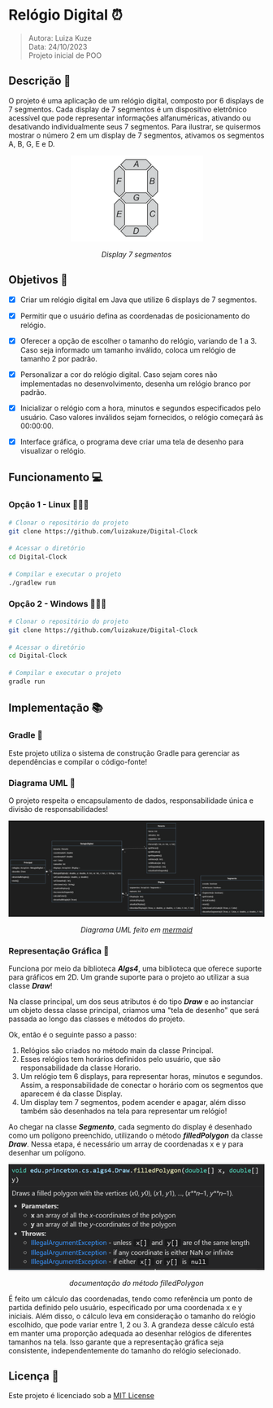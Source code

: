 # Relógio Digital ⏰
> Autora: Luiza Kuze <br>
> Data: 24/10/2023 <br>
> Projeto inicial de POO

## Descrição 📌

O projeto é uma aplicação de um relógio digital, composto por 6 displays de 7 segmentos. Cada display de 7 segmentos é um dispositivo eletrônico acessível que pode representar informações alfanuméricas, ativando ou desativando individualmente seus 7 segmentos. 
Para ilustrar, se quisermos mostrar o número 2 em um display de 7 segmentos, ativamos os segmentos A, B, G, E e D.

<div align="center">
  
![Alt text](imagens/display.png)

_Display 7 segmentos_

</div>


## Objetivos 🎯

- [x] Criar um relógio digital em Java que utilize 6 displays de 7 segmentos.

- [x] Permitir que o usuário defina as coordenadas de posicionamento do relógio.

- [x] Oferecer a opção de escolher o tamanho do relógio, variando de 1 a 3. Caso seja informado um tamanho inválido, coloca um relógio de tamanho 2 por padrão.

- [x] Personalizar a cor do relógio digital. Caso sejam cores não implementadas no desenvolvimento, desenha um relógio branco por padrão.

- [x] Inicializar o relógio com a hora, minutos e segundos especificados pelo usuário. Caso valores inválidos sejam fornecidos, o relógio começará às 00:00:00.

- [x] Interface gráfica, o programa deve criar uma tela de desenho para visualizar o relógio. 

## Funcionamento 💻

### Opção 1 - Linux 👩🏻‍💻

```Bash
# Clonar o repositório do projeto 
git clone https://github.com/luizakuze/Digital-Clock

# Acessar o diretório 
cd Digital-Clock

# Compilar e executar o projeto
./gradlew run
```


### Opção 2 - Windows 👨🏻‍💻

```Bash
# Clonar o repositório do projeto 
git clone https://github.com/luizakuze/Digital-Clock

# Acessar o diretório 
cd Digital-Clock

# Compilar e executar o projeto
gradle run
```

## Implementação 📚

### Gradle 📘

Este projeto utiliza o sistema de construção Gradle para gerenciar as dependências e compilar o código-fonte!

### Diagrama UML 📕

O projeto respeita o encapsulamento de dados, responsabilidade única e divisão de responsabilidades! 

<div align="center">

![Alt text](imagens/diagrama.png)

_Diagrama UML feito em [mermaid](mermaid.md)_

</div>

### Representação Gráfica 📗

Funciona por meio da biblioteca **_Algs4_**, uma biblioteca que oferece suporte para gráficos em 2D. Um grande suporte para o projeto ao utilizar a sua classe _**Draw**_! 

Na classe principal, um dos seus atributos é do tipo _**Draw**_ e ao instanciar um objeto dessa classe principal, criamos uma "tela de desenho" que será passada ao longo das classes e métodos do projeto.

Ok, então é o seguinte passo a passo:

1. Relógios são criados no método main da classe Principal.
2. Esses relógios tem horários definidos pelo usuário, que são responsabilidade da classe Horario.
3. Um relógio tem 6 displays, para representar horas, minutos e segundos. Assim, a responsabilidade de conectar o horário com os segmentos que aparecem é da classe Display.
4. Um display tem 7 segmentos, podem acender e apagar, além disso também são desenhados na tela para representar um relógio!

Ao chegar na classe _**Segmento**_, cada segmento do display é desenhado como um polígono preenchido, utilizando o método _**filledPolygon**_ da classe _**Draw**_. Nessa etapa, é necessário um array de coordenadas x e y para desenhar um polígono.

<div align="center">

![Alt text](imagens/algs4.png)

_documentação do método filledPolygon_
</div>

É feito um cálculo das coordenadas, tendo como referência um ponto de partida definido pelo usuário, especificado por uma coordenada x e y iniciais. Além disso, o cálculo leva em consideração o tamanho do relógio escolhido, que pode variar entre 1, 2 ou 3. A grandeza desse cálculo está em manter uma proporção adequada ao desenhar relógios de diferentes tamanhos na tela. Isso garante que a representação gráfica seja consistente, independentemente do tamanho do relógio selecionado.

## Licença 📜

Este projeto é licenciado sob a [MIT License](https://github.com/luizakuze/Contabilizador-Financeiro/blob/main/license)
